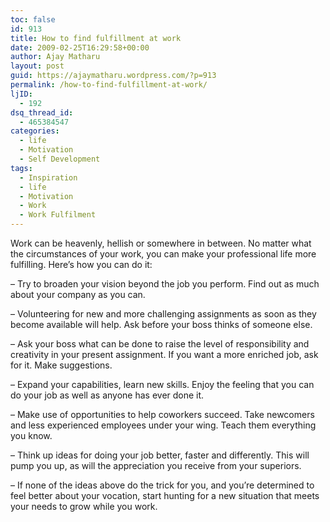```yaml
---
toc: false
id: 913
title: How to find fulfillment at work
date: 2009-02-25T16:29:58+00:00
author: Ajay Matharu
layout: post
guid: https://ajaymatharu.wordpress.com/?p=913
permalink: /how-to-find-fulfillment-at-work/
ljID:
  - 192
dsq_thread_id:
  - 465384547
categories:
  - life
  - Motivation
  - Self Development
tags:
  - Inspiration
  - life
  - Motivation
  - Work
  - Work Fulfilment
---
```

Work can be heavenly, hellish or somewhere in between. No matter what the circumstances of your work, you can make your professional life more fulfilling. Here&#8217;s how you can do it:

&#8211; Try to broaden your vision beyond the job you perform. Find out as much about your company as you can.

&#8211; Volunteering for new and more challenging assignments as soon as they become available will help. Ask before your boss thinks of someone else.

&#8211; Ask your boss what can be done to raise the level of responsibility and creativity in your present assignment. If you want a more enriched job, ask for it. Make suggestions.

&#8211; Expand your capabilities, learn new skills. Enjoy the feeling that you can do your job as well as anyone has ever done it.

&#8211; Make use of opportunities to help coworkers succeed. Take newcomers and less experienced employees under your wing. Teach them everything you know.

&#8211; Think up ideas for doing your job better, faster and differently. This will pump you up, as will the appreciation you receive from your superiors.

&#8211; If none of the ideas above do the trick for you, and you&#8217;re determined to feel better about your vocation, start hunting for a new situation that meets your needs to grow while you work.
